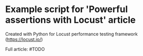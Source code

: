 # Example script for 'Powerful assertions with Locust' article
Created with Python for Locust performance testing framework (https://locust.io/)

Full article: #TODO
